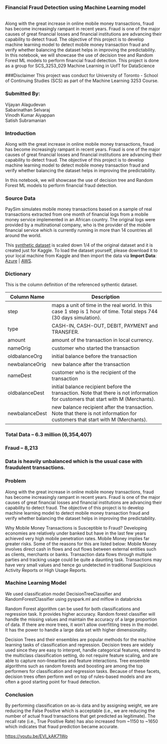### Financial Fraud Detection using Machine Learning model
<br>
Along with the great increase in online mobile money transactions, fraud has become increasingly rampant in recent years. 
Fraud is one of the major causes of great financial losses and financial institutions are advancing their capability to detect fraud.
The objective of this project is to develop machine learning model to detect mobile money transaction fraud and verify whether balancing the dataset helps in improving the predictability.

<br>
In this notebook, we will showcase the use of decision tree and Random Forest ML models to perform financial fraud detection. This project is done as a group for SCS_3253_029 Machine Learning in UofT for DataScience

<br>

###Disclaimer
This project was conduct for University of Toronto - School of Continuing Studies (SCS) as part of the Machine Learning 3253 Course. 

### Submitted By:

Vijayan Alagudevan <br>
Sabarinathan Selvaraj <br>
Vinodh Kumar Aiyappan <br>
Satish Subramanian <br>

### Introduction

Along with the great increase in online mobile money transactions, fraud has become increasingly rampant in recent years. 
Fraud is one of the major causes of great financial losses and financial institutions are advancing their capability to detect fraud.
The objective of this project is to develop machine learning model to detect mobile money transaction fraud and verify whether balancing the dataset helps in improving the predictability.


In this notebook, we will showcase the use of decision tree and  Random Forest ML models to perform financial fraud detection.

### Source Data
PaySim simulates mobile money transactions based on a sample of real transactions extracted from one month of financial logs from a mobile money service implemented in an African country. The original logs were provided by a multinational company, who is the provider of the mobile financial service which is currently running in more than 14 countries all around the world.

This [synthetic dataset](https://www.kaggle.com/ntnu-testimon/paysim1) is scaled down 1/4 of the original dataset and it is created just for Kaggle.  To load the dataset yourself, please download it to your local machine from Kaggle and then import the data via **Import Data**: [Azure](https://docs.azuredatabricks.net/user-guide/importing-data.html#import-data) | [AWS](https://docs.databricks.com/user-guide/importing-data.html#import-data).

### Dictionary
This is the column definition of the referenced sythentic dataset.

| Column Name | Description |
| ----------- | ----------- | 
| step | maps a unit of time in the real world. In this case 1 step is 1 hour of time. Total steps 744 (30 days simulation).|
| type | CASH-IN, CASH-OUT, DEBIT, PAYMENT and TRANSFER. |
| amount |  amount of the transaction in local currency. |
| nameOrig | customer who started the transaction |
| oldbalanceOrg | initial balance before the transaction |
| newbalanceOrig | new balance after the transaction |
| nameDest | customer who is the recipient of the transaction |
| oldbalanceDest | initial balance recipient before the transaction. Note that there is not information for customers that start with M (Merchants). |
| newbalanceDest | new balance recipient after the transaction. Note that there is not information for customers that start with M (Merchants). |

### Total Data – 6.3 million (6,354,407)
### Fraud – 8,213
### Data is heavily unbalanced which is the usual case with fraudulent transactions.


### Problem
Along with the great increase in online mobile money transactions, fraud has become increasingly rampant in recent years. 
Fraud is one of the major causes of great financial losses and financial institutions are advancing their capability to detect fraud.
The objective of this project is to develop machine learning model to detect mobile money transaction fraud and verify whether balancing the dataset helps in improving the predictability.

Why Mobile Money Transactions is Susceptible to Fraud?
Developing economies are relatively under banked but have in the last few years achieved very high mobile penetration rates. Mobile Money implies far greater risks. Some of the reasons for this are listed below:
Mobile Money involves direct cash in flows and out flows between external entities such as clients, merchants or banks. Transaction data flows through multiple parties and tracking usage could be quite a daunting task.
Transactions may have very small values and hence go undetected in traditional Suspicious Activity Reports or High Usage Reports.

### Machine Learning Model
We used classification model DecisionTreeClassifier and RandomForestClassifier using  pyspark.ml and mlflow
in databricks

Random Forest algorithm can be used for both classifications and regression task. It provides higher accuracy.
Random forest classifier will handle the missing values and maintain the accuracy of a large proportion of data.
If there are more trees, it won’t allow overfitting trees in the model. It has the power to handle a large data set with higher dimensionality.

Decision Trees and their ensembles are popular methods for the machine learning tasks of classification and regression. 
Decision trees are widely used since they are easy to interpret, handle categorical features, extend to the multiclass classification setting, do not require feature scaling, and are able to capture non-linearities and feature interactions. Tree ensemble algorithms such as random forests and boosting are among the top performers for classification and regression tasks. 
Because of these facets, decision trees often perform well on top of rules-based models and are often a good starting point for fraud detection.

### Conclusion
By performing classification on as-is data and by assigning weight, we are reducing the False Positive which is acceptable (i.e., we are reducing the number of actual fraud  transactions that get predicted as legitimate). 
The recall rate (i.e., True Positive Rate) has also increased from ~1150 to ~1650 which indicates that fraud prediction became accurate. 


https://youtu.be/EVI_kAK71Wo
